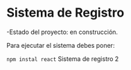 <h1>Sistema de Registro</h1>

-Estado del proyecto: en construcción.

Para ejecutar el sistema debes poner:

```npm instal react```
Sistema de registro 2
